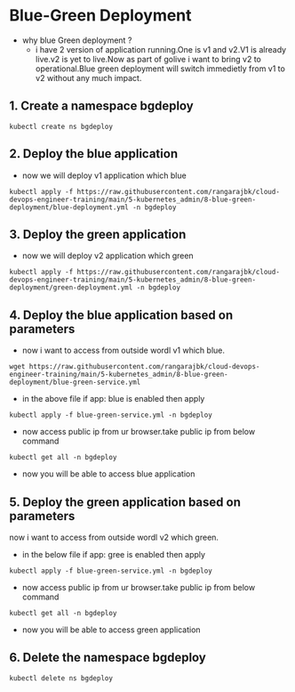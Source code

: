 # Blue-Green Deployment

- why blue Green deployment ?
  - i have 2 version of application running.One is v1 and v2.V1 is already live.v2 is yet to live.Now as part of golive i want to bring v2 to operational.Blue green deployment will switch immedietly from v1 to v2 without any much impact.

## 1. Create a namespace bgdeploy
```
kubectl create ns bgdeploy
```

## 2. Deploy the blue application

- now we will deploy v1 application which blue
```
kubectl apply -f https://raw.githubusercontent.com/rangarajbk/cloud-devops-engineer-training/main/5-kubernetes_admin/8-blue-green-deployment/blue-deployment.yml -n bgdeploy
```

## 3. Deploy the green  application
- now we will deploy v2 application which green
```
kubectl apply -f https://raw.githubusercontent.com/rangarajbk/cloud-devops-engineer-training/main/5-kubernetes_admin/8-blue-green-deployment/green-deployment.yml -n bgdeploy

```

## 4. Deploy the blue application based on parameters 

- now i want to access from outside wordl v1 which blue.
```
wget https://raw.githubusercontent.com/rangarajbk/cloud-devops-engineer-training/main/5-kubernetes_admin/8-blue-green-deployment/blue-green-service.yml

```
- in the above file if app: blue is enabled then apply

```
kubectl apply -f blue-green-service.yml -n bgdeploy
```
- now access public ip from ur browser.take public ip from below command

```
kubectl get all -n bgdeploy
```
- now you will be able to access blue application

## 5. Deploy the green application based on parameters 

now i want to access from outside wordl v2 which green.

- in the below file if app: gree is enabled then apply

```
kubectl apply -f blue-green-service.yml -n bgdeploy
```

- now access public ip from ur browser.take public ip from below command

```
kubectl get all -n bgdeploy
```

- now you will be able to access green application

## 6. Delete the namespace bgdeploy
```
kubectl delete ns bgdeploy
```

